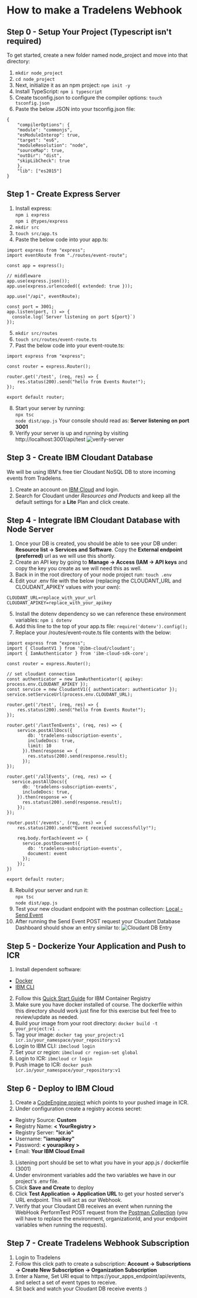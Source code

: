 # How to make a Tradelens Webhook

## Step 0 - Setup Your Project (Typescript isn't required)
To get started, create a new folder named node_project and move into that directory:
1. `mkdir node_project`
2. `cd node_project`
3. Next, initialize it as an npm project: `npm init -y`
4. Install TypeScript: `npm i typescript`
5. Create tsconfig.json to configure the compiler options: `touch tsconfig.json`
6. Paste the below JSON into your tsconfig.json file:
```
{
    "compilerOptions": {
    "module": "commonjs",
    "esModuleInterop": true,
    "target": "es6",
    "moduleResolution": "node",
    "sourceMap": true,
    "outDir": "dist",
    "skipLibCheck": true
    },
    "lib": ["es2015"] 
}
```
## Step 1 - Create Express Server
1. Install express:  
`npm i express`  
`npm i @types/express`
2. `mkdir src`
3. `touch src/app.ts`
4. Paste the below code into your app.ts:
```
import express from "express";
import eventRoute from "./routes/event-route";

const app = express();

// middleware
app.use(express.json());
app.use(express.urlencoded({ extended: true }));

app.use("/api", eventRoute);

const port = 3001;
app.listen(port, () => {
  console.log(`Server listening on port ${port}`)
});
```
5. `mkdir src/routes`
6. `touch src/routes/event-route.ts`
7. Past the below code into your event-route.ts:
```
import express from "express";

const router = express.Router();

router.get('/test', (req, res) => {
    res.status(200).send("hello from Events Route!");
});

export default router;
```
8. Start your server by running:  
`npx tsc`  
`node dist/app.js`
Your console should read as: **Server listening on port 3001**
9. Verify your server is up and running by visiting http://localhost:3001/api/test
![verify-server](./verifyServer.png)

## Step 3 - Create IBM Cloudant Database
We will be using IBM's free tier Cloudant NoSQL DB to store incoming events from Tradelens.

1. Create an account on [IBM Cloud](https://cloud.ibm.com/) and login.
2. Search for Cloudant under *Resources and Products* and keep all the default settings for a **Lite** Plan and click create.

## Step 4 - Integrate IBM Cloudant Database with Node Server
1. Once your DB is created, you should be able to see your DB under: **Resource list -> Services and Software**. Copy the **External endpoint (preferred)** url as we will use this shortly.
2. Create an API key by going to **Manage -> Access (IAM -> API keys** and copy the key you create as we will need this as well.
3. Back in in the root directory of your node project run: `touch .env`
4. Edit your .env file with the below (replacing the CLOUDANT_URL and CLOUDANT_APIKEY values with your own):
```
CLOUDANT_URL=replace_with_your_url
CLOUDANT_APIKEY=replace_with_your_apikey
```
5. Install the dotenv dependency so we can reference these environment variables: `npm i dotenv`
6. Add this line to the top of your app.ts file: `require('dotenv').config();`
7. Replace your /routes/event-route.ts file contents with the below:
```
import express from "express";
import { CloudantV1 } from '@ibm-cloud/cloudant';
import { IamAuthenticator } from 'ibm-cloud-sdk-core';

const router = express.Router();

// set cloudant connection
const authenticator = new IamAuthenticator({ apikey: process.env.CLOUDANT_APIKEY });
const service = new CloudantV1({ authenticator: authenticator });
service.setServiceUrl(process.env.CLOUDANT_URL);

router.get('/test', (req, res) => {
    res.status(200).send("hello from Events Route!");
});

router.get('/lastTenEvents', (req, res) => {
    service.postAllDocs({
        db: 'tradelens-subscription-events',
        includeDocs: true,
        limit: 10
      }).then(response => {
        res.status(200).send(response.result);
      });
});

router.get('/allEvents', (req, res) => {
  service.postAllDocs({
      db: 'tradelens-subscription-events',
      includeDocs: true,
    }).then(response => {
      res.status(200).send(response.result);
    });
});

router.post('/events', (req, res) => {
    res.status(200).send("Event received successfully!");

    req.body.forEach(event => {
      service.postDocument({
        db: 'tradelens-subscription-events',
        document: event
      });
    });    
})

export default router;
```
8. Rebuild your server and run it:  
`npx tsc`  
`node dist/app.js`
9. Test your new cloudant endpoint with the postman collection:
[Local - Send Event](./postman_collection)
10. After running the Send Event POST request your Cloudant Database Dashboard should show an entry similar to:
![Cloudant DB Entry](./cloudantEvent.png)

## Step 5 - Dockerize Your Application and Push to ICR
1. Install dependent software:
- [Docker](https://docs.docker.com/engine/install/)
- [IBM CLI](https://cloud.ibm.com/docs/cli?topic=cli-install-ibmcloud-cli)
2. Follow this [Quick Start Guide](https://cloud.ibm.com/registry/start) for IBM Container Registry
3. Make sure you have docker installed of course. The dockerfile within this directory should work just fine for this exercise but feel free to review/update as needed.
2. Build your image from your root directory: `docker build -t your_project:v1 .`
3. Tag your image: `docker tag your_project:v1 icr.io/your_namespace/your_repository:v1`
4. Login to IBM CLI: `ibmcloud login`
5. Set your cr region: `ibmcloud cr region-set global`
6. Login to ICR: `ibmcloud cr login`
7. Push image to ICR: `docker push icr.io/your_namespace/your_repository:v1`
## Step 6 - Deploy to IBM Cloud
1. Create a [CodeEngine project](https://cloud.ibm.com/codeengine/overview) which points to your pushed image in ICR.
2. Under configuration create a registry access secret:
- Registry Source: **Custom**
- Registry Name: **< YourRegistry >**
- Registry Server: **"icr.io"**
- Username: **"iamapikey"**
- Password: **< yourapikey >**
- Email: **Your IBM Cloud Email**
3. Listening port should be set to what you have in your app.js / dockerfile (3001)
4. Under environment variables add the two variables we have in our project's .env file.
5. Click **Save and Create** to deploy
6. Click **Test Application -> Application URL** to get your hosted server's URL endpoint. This will act as our Webhook.
7. Verify that your Cloudant DB receives an event when running the WebHook PerformTest POST request from the [Postman Collection](./postman_collection/) (you will have to replace the environment, organizationId, and your endpoint variables when running the requests).
## Step 7 - Create Tradelens Webhook Subscription
1. Login to Tradelens
2. Follow this click path to create a subscription: **Account -> Subscriptions -> Create New Subscription -> Organization Subscription**
3. Enter a Name, Set URI equal to https://your_apps_endpoint/api/events, and select a set of event types to receive.
4. Sit back and watch your Cloudant DB receive events :)
